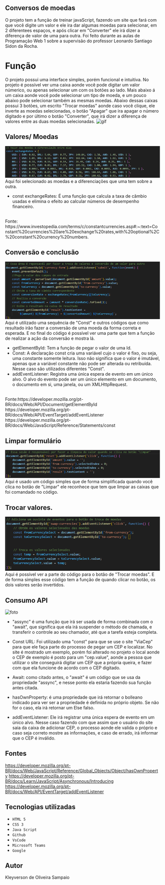 ## Conversos de moedas
O projeto tem a função de treinar javaScript, fazendo um site que fará com que você digite um valor e ele ira dar algumas moedas para selecionar, em 2 diferentees espaços, e após clicar em "Converter" ele irá dizer a diferença de valor de uma para outra. Foi feito durante as aulas de Programação Web 1 sobre a supervisão do professor Leonardo Santiago Sidon da Rocha.

# Função
O projeto possui uma interface simples, porém funcional e intuitiva. No projeto é possível ver uma caixa aonde você pode digitar um valor númerico, ou apenas selecionar um com os botões ao lado. Mais abaixo á um caixa aonde você pode selecionar um tipo de moeda, e um pouco abaixo pode selecionar também as mesmas moedas. Abaixo dessas caixas possui 3 botões, um escrito "Trocar moedas" aonde caso você clique, ele inverte as moedas selecionadas, o botão "Apagar" que ira apagar o número digitado e por último o botão "Converter", que irá dizer a diferença de valores entre as duas moedas selecionadas.
![gif](img/grav.gif)

## Valores/ Moedas
![foto](img/valorM.png)
Aqui foi selecionado as moedas e a diferenciações que uma tem sobre a outra.

* const exchangeRates: É uma função que calcula a taxa de câmbio usadas e elimina o efeito ao calcular números de desempenho financeiro.
<br>
Fonte: https://www.investopedia.com/terms/c/constantcurrencies.asp#:~:text=Constant%20currencies%20are%20exchange%20rates,with%20optional%2C%20constant%20currency%20numbers.

## Conversão e conclusão
![foto](img/conversao.png)
Aqui é utilizado uma sequência de "Const" e outros códigos que como resultado irão fazer a conversão de uma moeda da forma correta e esperada. E no final do código é possível ver uma parte que tem a função de realizar a ação da conversão e mostra lá.
* getElementById: Tem a função de pegar o valor de uma Id.
* Const: A declaração const cria uma variável cujo o valor é fixo, ou seja, uma constante somente leitura. Isso não significa que o valor é imutável, apenas que a variável constante não pode ser alterada ou retribuída. Nesse caso são utilizados diferentes "Const".
* addEventListener: Registra uma única espera de evento em um único alvo. O alvo do evento pode ser um único elemento em um documento, o documento em si, uma janela, ou um XMLHttpRequest.
<br>
Fonte:https://developer.mozilla.org/pt-BR/docs/Web/API/Document/getElementById
https://developer.mozilla.org/pt-BR/docs/Web/API/EventTarget/addEventListener
https://developer.mozilla.org/pt-BR/docs/Web/JavaScript/Reference/Statements/const

## Limpar formulário
![foto](img/limpa.png)
Aqui é usado um código simples que de forma simplificada quando você clica no botão de "Limpar" ele reconhece que tem que limpar as caixas que foi comandado no código.

## Trocar valores.
![foto](img/troca.png)
Aqui é possível ver a parte do código para o botão de "Trocar moedas". E de forma simples esse código tem a função de quando clicar no botão, os dois valores serão invertidos.


## Consumo API
![foto](img/consumo.png)
* "assync" é uma função que irá ser usada de forma combinada com o "await", que significa que ela irá suspender o método de chamada, e transferir o controle ao seu chamador, até que a tarefa esteja completa.

* Const URL: Foi utilizado uma  "const" para que se use o site "ViaCep" para que ele faça parte do processo de pegar um CEP e localizar. No site é mostrado um exemplo, porém foi alterado no projeto o local aonde o CEP de exemplo é posto para um "cep.value", aonde a pessoa que utilizar o site conseguirá digitar um CEP que a própria queira, e fazer com que ela funcione de acordo com o CEP digitado.

* Await: como citado antes, o "await" é um código que se usa da propriedade "assync", e nesse ponto ela estaria fazendo sua função antes citada.

* hasOwnProperty: é uma propriedade que irá retornar o bolleano indicado para ver ser a propriedade é definida no próprio objeto. Se não for o caso, ela irá retornar um Else falso.

* addEventListener: Ele irá registrar uma única espera de evento em um único alvo. Nesse caso fazendo com que assim que o usuário do site saia da caixa de adicionar CEP, o processo aonde ele valida o próprio e caso seja correto mostre as informações, e caso de errado, irá informar que o CEP é inválido.

## Fontes
https://developer.mozilla.org/pt-BR/docs/Web/JavaScript/Reference/Global_Objects/Object/hasOwnProperty
https://developer.mozilla.org/pt-BR/docs/Learn/JavaScript/Asynchronous/Introducing
https://developer.mozilla.org/pt-BR/docs/Web/API/EventTarget/addEventListener




## Tecnologias utilizadas 

* ``HTML 5``
* ``CSS 3``
* ``Java Script``
* ``Github``
* ``VsCode``
* ``Microsoft Teams``
* ``Google``
## Autor
Kleyverson de Oliveira Sampaio